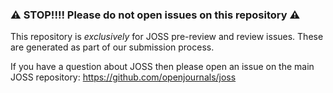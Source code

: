 ### :warning: STOP!!!! Please do not open issues on this repository :warning:

This repository is _exclusively_ for JOSS pre-review and review issues. These are generated as part of our submission process.

If you have a question about JOSS then please open an issue on the main JOSS repository: https://github.com/openjournals/joss
